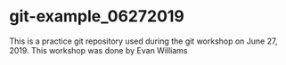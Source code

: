 # git-example_06272019
This is a practice git repository used during the git workshop on June 27, 2019.
This workshop was done by Evan Williams
